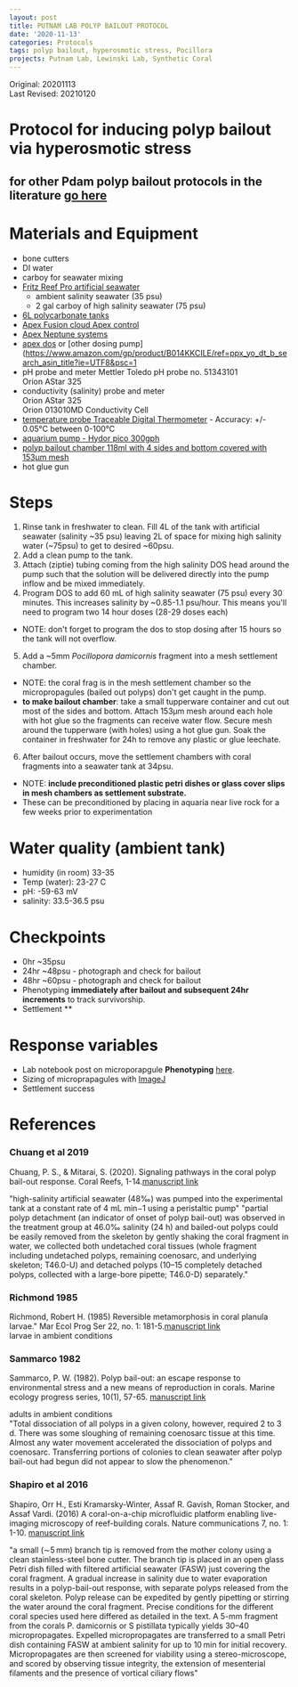 ```yaml
---
layout: post
title: PUTNAM LAB POLYP BAILOUT PROTOCOL
date: '2020-11-13'
categories: Protocols
tags: polyp bailout, hyperosmotic stress, Pocillora
projects: Putnam Lab, Lewinski Lab, Synthetic Coral
---
```


Original: 20201113  
Last Revised: 20210120

# Protocol for inducing polyp bailout via hyperosmotic stress

## for other Pdam polyp bailout protocols in the literature [go here](https://github.com/thesyntheticcoral/SynCoral_Protocols/blob/master/Polyp_Bailout/polyp_bailout_protocols.md)

# Materials and Equipment
- bone cutters
- DI water
- carboy for seawater mixing
- [Fritz Reef Pro artificial seawater](https://www.amazon.com/gp/product/B01K4YY8HM/ref=ppx_yo_dt_b_search_asin_title?ie=UTF8&psc=1)
    - ambient salinity seawater (35 psu)
    - 2 gal carboy of high salinity seawater (75 psu)
- [6L polycarbonate tanks](https://www.amazon.com/gp/product/B0006384LI/ref=ppx_yo_dt_b_asin_title_o02_s00?ie=UTF8&psc=1)
- [Apex Fusion cloud Apex control](https://www.neptunesystems.com/apex-fusion/)
- [Apex Neptune systems](https://www.neptunesystems.com/apex-2016/)
- [apex dos](https://www.neptunesystems.com/dos/) or [other dosing pump] (https://www.amazon.com/gp/product/B014KKCILE/ref=ppx_yo_dt_b_search_asin_title?ie=UTF8&psc=1
- pH probe and meter
    Mettler Toledo pH probe no. 51343101  
    Orion AStar 325  
- conductivity (salinity) probe and meter  
    Orion AStar 325  
    Orion 013010MD Conductivity Cell  
- [temperature probe Traceable Digital Thermometer](https://us.vwr.com/store/product/4948116/vwr-traceable-digital-thermometer)
        - Accuracy:  +/- 0.05°C between 0-100°C
- [aquarium pump - Hydor pico 300gph](https://www.amazon.com/gp/product/B003SNG9I8/ref=ppx_yo_dt_b_asin_title_o06_s00?ie=UTF8&psc=1)
- [polyp bailout chamber 118ml with 4 sides and bottom covered with 153µm mesh](https://www.amazon.com/gp/product/B00PCJ8T6G/ref=ppx_yo_dt_b_asin_title_o00_s00?ie=UTF8&psc=1)
- hot glue gun

# Steps
1. Rinse tank in freshwater to clean. Fill 4L of the tank with artificial seawater (salinity ~35 psu) leaving 2L of space for mixing high salinity water (~75psu) to get to desired ~60psu.
2. Add a clean pump to the tank.
3. Attach (ziptie) tubing coming from the high salinity DOS head around the pump such that the solution will be delivered directly into the pump inflow and be mixed immediately.
4. Program DOS to add 60 mL of high salinity seawater (75 psu) every 30 minutes. This increases salinity by ~0.85-1.1 psu/hour. This means you'll need to program two 14 hour doses (28-29 doses each)
- NOTE: don't forget to program the dos to stop dosing after 15 hours so the tank will not overflow.
5. Add a ~5mm *Pocillopora damicornis* fragment into a mesh settlement chamber.
- NOTE: the coral frag is in the mesh settlement chamber so the micropropagules (bailed out polyps) don't get caught in the pump.
- **to make bailout chamber**: take a small tupperware container and cut out most of the sides and bottom. Attach 153µm mesh around each hole with hot glue so the fragments can receive water flow. Secure mesh around the tupperware (with holes) using a hot glue gun. Soak the container in freshwater for 24h to remove any plastic or glue leechate.
6. After bailout occurs, move the settlement chambers with coral fragments into a seawater tank at 34psu.
- NOTE: **include preconditioned plastic petri dishes or glass cover slips in mesh chambers as settlement substrate.**
- These can be preconditioned by placing in aquaria near live rock for a few weeks prior to experimentation

# Water quality (ambient tank)
- humidity (in room) 33-35
- Temp (water): 23-27 C
- pH: -59-63 mV
- salinity: 33.5-36.5 psu

# Checkpoints
- 0hr ~35psu
- 24hr ~48psu - photograph and check for bailout
- 48hr ~60psu - photograph and check for bailout
- Phenotyping **immediately after bailout and subsequent 24hr increments** to track survivorship.
- Settlement **

# Response variables
- Lab notebook post on microporapgule **Phenotyping** [here](https://github.com/hgreich/HGR_Lab_Notebook/blob/master/_posts/20210120_micropropagule_phenotyping.Md).
- Sizing of microprapagules with [ImageJ](https://imagej.nih.gov/ij/docs/index.html)
- Settlement success

# References

### Chuang et al 2019
Chuang, P. S., & Mitarai, S. (2020). Signaling pathways in the coral polyp bail-out response. Coral Reefs, 1-14.[manuscript link](https://link.springer.com/article/10.1007/s00338-020-01983-x)  

"high-salinity artificial seawater (48‰) was pumped into the experimental tank at a constant rate of 4 mL min−1 using a peristaltic pump"
"partial polyp detachment (an indicator of onset of polyp bail-out) was observed in the treatment group at 46.0‰ salinity (24 h) and bailed-out polyps could be easily removed from the skeleton by gently shaking the coral fragment in water, we collected both undetached coral tissues (whole fragment including undetached polyps, remaining coenosarc, and underlying skeleton; T46.0-U) and detached polyps (10–15 completely detached polyps, collected with a large-bore pipette; T46.0-D) separately."

### Richmond 1985
Richmond, Robert H. (1985) Reversible metamorphosis in coral planula larvae." Mar Ecol Prog Ser 22, no. 1: 181-5.[manuscript link](https://www.int-res.com/articles/meps/22/m022p181.pdf)  
larvae in ambient conditions  

### Sammarco 1982
Sammarco, P. W. (1982). Polyp bail-out: an escape response to environmental stress and a new means of reproduction in corals. Marine ecology progress series, 10(1), 57-65. [manuscript link](http://www.int-res.com/articles/meps/10/m010p057.pdf)  

adults in ambient conditions  
"Total dissociation of all polyps in a given colony, however, required 2 to 3 d. There was some sloughing of remaining coenosarc tissue at this time. Almost any water movement accelerated the dissociation of polyps and coenosarc. Transferring portions of colonies to clean seawater after polyp bail-out had begun did not appear to slow the phenomenon."  

### Shapiro et al 2016
Shapiro, Orr H., Esti Kramarsky-Winter, Assaf R. Gavish, Roman Stocker, and Assaf Vardi. (2016) A coral-on-a-chip microfluidic platform enabling live-imaging microscopy of reef-building corals. Nature communications 7, no. 1: 1-10. [manuscript link](https://www.nature.com/articles/ncomms10860)  

"a small (∼5 mm) branch tip is removed from the mother colony using a clean stainless-steel bone cutter. The branch tip is placed in an open glass Petri dish filled with filtered artificial seawater (FASW) just covering the coral fragment. A gradual increase in salinity due to water evaporation results in a polyp-bail-out response, with separate polyps released from the coral skeleton. Polyp release can be expedited by gently pipetting or stirring the water around the coral fragment. Precise conditions for the different coral species used here differed as detailed in the text. A 5-mm fragment from the corals P. damicornis or S pistillata typically yields 30–40 micropropagates. Expelled micropropagates are transferred to a small Petri dish containing FASW at ambient salinity for up to 10 min for initial recovery. Micropropagates are then screened for viability using a stereo-microscope, and scored by observing tissue integrity, the extension of mesenterial filaments and the presence of vortical ciliary flows"
